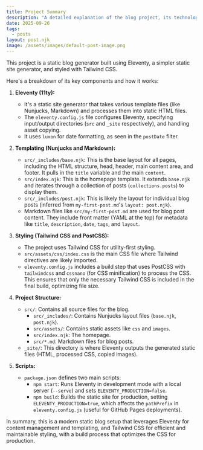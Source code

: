 ```yaml
---
title: Project Summary
description: "A detailed explanation of the blog project, its technologies, and structure."
date: 2025-09-26
tags:
  - posts
layout: post.njk
image: /assets/images/default-post-image.png
---
```

This project is a static blog generator built using Eleventy, a simpler static site generator, and styled with Tailwind CSS.

Here's a breakdown of its key components and how it works:

1.  **Eleventy (11ty):**
    *   It's a static site generator that takes various template files (like Nunjucks, Markdown) and processes them into static HTML files.
    *   The `eleventy.config.js` file configures Eleventy, specifying input/output directories (`src` and `_site` respectively), and handling asset copying.
    *   It uses `luxon` for date formatting, as seen in the `postDate` filter.

2.  **Templating (Nunjucks and Markdown):**
    *   `src/_includes/base.njk`: This is the base layout for all pages, including the HTML structure, head, header, main content area, and footer. It pulls in the `title` variable and the main `content`.
    *   `src/index.njk`: This is the homepage template. It extends `base.njk` and iterates through a collection of posts (`collections.posts`) to display them.
    *   `src/_includes/post.njk`: This is likely the layout for individual blog posts (inferred from `my-first-post.md`'s `layout: post.njk`).
    *   Markdown files like `src/my-first-post.md` are used for blog post content. They include front matter (YAML at the top) for metadata like `title`, `description`, `date`, `tags`, and `layout`.

3.  **Styling (Tailwind CSS and PostCSS):**
    *   The project uses Tailwind CSS for utility-first styling.
    *   `src/assets/css/index.css` is the main CSS file where Tailwind directives are likely imported.
    *   `eleventy.config.js` includes a build step that uses PostCSS with `tailwindcss` and `cssnano` (for CSS minification) to process the CSS. This ensures that only the necessary Tailwind CSS is included in the final build, optimizing file size.

4.  **Project Structure:**
    *   `src/`: Contains all source files for the blog.
        *   `src/_includes/`: Contains Nunjucks layout files (`base.njk`, `post.njk`).
        *   `src/assets/`: Contains static assets like `css` and `images`.
        *   `src/index.njk`: The homepage.
        *   `src/*.md`: Markdown files for blog posts.
    *   `_site/`: This directory is where Eleventy outputs the generated static files (HTML, processed CSS, copied images).

5.  **Scripts:**
    *   `package.json` defines two main scripts:
        *   `npm start`: Runs Eleventy in development mode with a local server (`--serve`) and sets `ELEVENTY_PRODUCTION=false`.
        *   `npm build`: Builds the static site for production, setting `ELEVENTY_PRODUCTION=true`, which affects the `pathPrefix` in `eleventy.config.js` (useful for GitHub Pages deployments).

In summary, this is a modern static blog setup that leverages Eleventy for content management and templating, and Tailwind CSS for efficient and maintainable styling, with a build process that optimizes the CSS for production.
